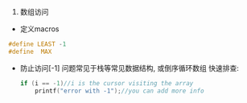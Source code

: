 1. 数组访问
- 定义macros
```c
#define LEAST -1
#define  MAX
```
- 防止访问[-1]
	问题常见于栈等常见数据结构, 或倒序循环数组
	快速排查:
	```c
	if (i == -1)//i is the cursor visiting the array
		printf("error with -1");//you can add more info
	```

